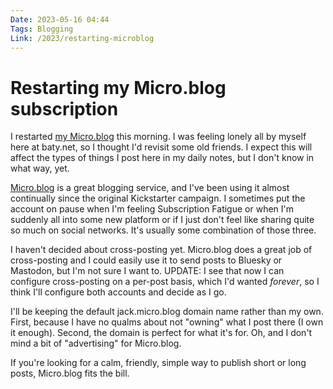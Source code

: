 ```yaml
---
Date: 2023-05-16 04:44
Tags: Blogging
Link: /2023/restarting-microblog
---
```


# Restarting my Micro.blog subscription

I restarted [my Micro.blog](https://jack.micro.blog) this morning. I was feeling lonely all by myself here at baty.net, so I thought I'd revisit some old friends. I expect this will affect the types of things I post here in my daily notes, but I don't know in what way, yet.

[Micro.blog](https://micro.blog) is a great blogging service, and I've been using it almost continually since the original Kickstarter campaign. I sometimes put the account on pause when I'm feeling Subscription Fatigue or when I'm suddenly all into some new platform or if I just don't feel like sharing quite so much on social networks. It's usually some combination of those three.

I haven't decided about cross-posting yet. Micro.blog does a great job of cross-posting and I could easily use it to send posts to Bluesky or Mastodon, but I'm not sure I want to. UPDATE: I see that now I can configure cross-posting on a per-post basis, which I'd wanted _forever_, so I think I'll configure both accounts and decide as I go.

I'll be keeping the default jack.micro.blog domain name rather than my own. First, because I have no qualms about not "owning" what I post there (I own it enough). Second, the domain is perfect for what it's for. Oh, and I don't mind a bit of "advertising" for Micro.blog.

If you're looking for a calm, friendly, simple way to publish short or long posts, Micro.blog fits the bill.

